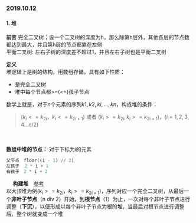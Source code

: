 ### **2019.10.12**

#### **1. 堆**

**前言**
完全二叉树；设一个二叉树的深度为h，那么除第h层外，其他各层的节点数都达到最大，并且第h层的节点都靠在左侧  
平衡二叉树: 左右子树的深度差不超过1，并且左右子树也是平衡二叉树　　

**定义**  
堆逻辑上是树的结构，用数组存储，具有如下性质：
- 是完全二叉树
- 堆中每个节点都>=(<=)孩子节点    

数学上就是，对于$n$个元素的序列${k1,k2,ki,…,kn}$，构成堆的条件： 
> $(k_{i} <= k_{2i}，k_{i} <= k_{2i+1})$ 或者 $(k_{i} >= k_{2i},k_{i} >= k_{2i+1})， (i = 1,2,3,4...n/2)$

　



**数组中堆的节点：** 对于下标为i的元素　　 　　
```python 
父节点　floor((i - 1) // 2)
左孩子  2 * i + 1  
右孩子　2 * i + 2  
```
　
**构建堆**　[参考](https://www.cnblogs.com/sxkgeek/p/9662491.html)  
以大顶堆为例$(k_{i} >= k_{2i}，k_{i} >= k_{2i+1})$，序列对应一个完全二叉树，从最后一个**非叶子节点**（n div 2）开始，到**根节点**（1）为止，一次对每个非叶子节点进行调整（**下沉**），以便形成以每个非叶子节点为根的堆，当最后对根节点进行调整后，整个树就变成一个堆
